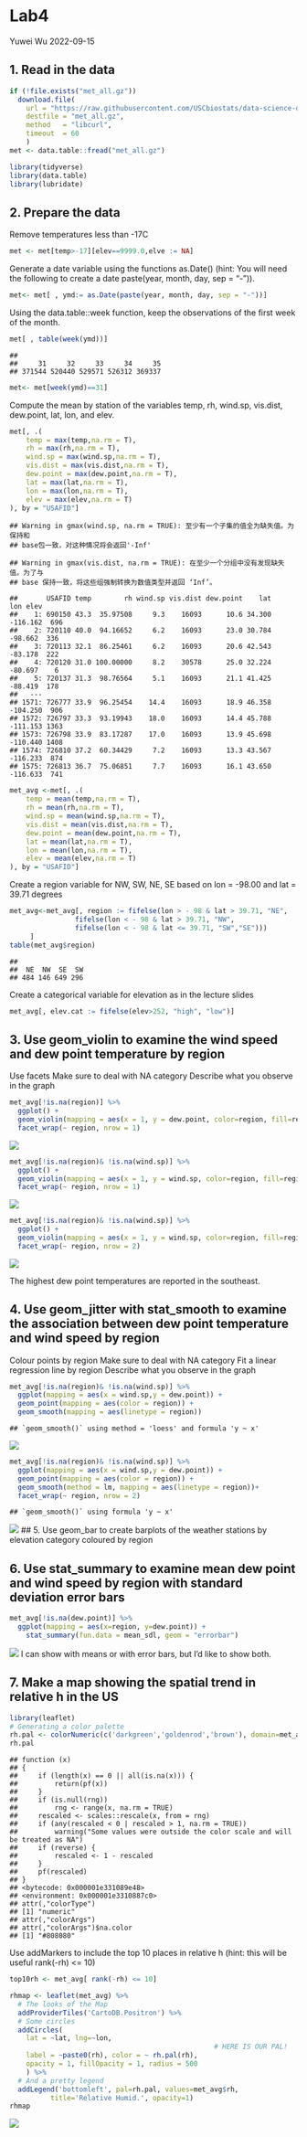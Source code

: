 Lab4
================
Yuwei Wu
2022-09-15

## 1. Read in the data

``` r
if (!file.exists("met_all.gz"))
  download.file(
    url = "https://raw.githubusercontent.com/USCbiostats/data-science-data/master/02_met/met_all.gz",
    destfile = "met_all.gz",
    method   = "libcurl",
    timeout  = 60
    )
met <- data.table::fread("met_all.gz")

library(tidyverse)
library(data.table)
library(lubridate)
```

## 2. Prepare the data

Remove temperatures less than -17C

``` r
met <- met[temp>-17][elev==9999.0,elve := NA]
```

Generate a date variable using the functions as.Date() (hint: You will
need the following to create a date paste(year, month, day, sep = “-”)).

``` r
met<- met[ , ymd:= as.Date(paste(year, month, day, sep = "-"))]
```

Using the data.table::week function, keep the observations of the first
week of the month.

``` r
met[ , table(week(ymd))]
```

    ## 
    ##     31     32     33     34     35 
    ## 371544 520440 529571 526312 369337

``` r
met<- met[week(ymd)==31]
```

Compute the mean by station of the variables temp, rh, wind.sp,
vis.dist, dew.point, lat, lon, and elev.

``` r
met[, .(
    temp = max(temp,na.rm = T),
    rh = max(rh,na.rm = T),
    wind.sp = max(wind.sp,na.rm = T),
    vis.dist = max(vis.dist,na.rm = T),
    dew.point = max(dew.point,na.rm = T),
    lat = max(lat,na.rm = T),
    lon = max(lon,na.rm = T),
    elev = max(elev,na.rm = T)
), by = "USAFID"]
```

    ## Warning in gmax(wind.sp, na.rm = TRUE): 至少有一个子集的值全为缺失值。为保持和
    ## base包一致，对这种情况将会返回'-Inf'

    ## Warning in gmax(vis.dist, na.rm = TRUE): 在至少一个分组中没有发现缺失值。为了与
    ## base 保持一致，将这些组强制转换为数值类型并返回 ‘Inf’。

    ##       USAFID temp        rh wind.sp vis.dist dew.point    lat      lon elev
    ##    1: 690150 43.3  35.97508     9.3    16093      10.6 34.300 -116.162  696
    ##    2: 720110 40.0  94.16652     6.2    16093      23.0 30.784  -98.662  336
    ##    3: 720113 32.1  86.25461     6.2    16093      20.6 42.543  -83.178  222
    ##    4: 720120 31.0 100.00000     8.2    30578      25.0 32.224  -80.697    6
    ##    5: 720137 31.3  98.76564     5.1    16093      21.1 41.425  -88.419  178
    ##   ---                                                                      
    ## 1571: 726777 33.9  96.25454    14.4    16093      18.9 46.358 -104.250  906
    ## 1572: 726797 33.3  93.19943    18.0    16093      14.4 45.788 -111.153 1363
    ## 1573: 726798 33.9  83.17287    17.0    16093      13.9 45.698 -110.440 1408
    ## 1574: 726810 37.2  60.34429     7.2    16093      13.3 43.567 -116.233  874
    ## 1575: 726813 36.7  75.06851     7.7    16093      16.1 43.650 -116.633  741

``` r
met_avg <-met[, .(
    temp = mean(temp,na.rm = T),
    rh = mean(rh,na.rm = T),
    wind.sp = mean(wind.sp,na.rm = T),
    vis.dist = mean(vis.dist,na.rm = T),
    dew.point = mean(dew.point,na.rm = T),
    lat = mean(lat,na.rm = T),
    lon = mean(lon,na.rm = T),
    elev = mean(elev,na.rm = T)
), by = "USAFID"]
```

Create a region variable for NW, SW, NE, SE based on lon = -98.00 and
lat = 39.71 degrees

``` r
met_avg<-met_avg[, region := fifelse(lon > - 98 & lat > 39.71, "NE",
                fifelse(lon < - 98 & lat > 39.71, "NW",
                fifelse(lon < - 98 & lat <= 39.71, "SW","SE")))
     ]
table(met_avg$region)
```

    ## 
    ##  NE  NW  SE  SW 
    ## 484 146 649 296

Create a categorical variable for elevation as in the lecture slides

``` r
met_avg[, elev.cat := fifelse(elev>252, "high", "low")]
```

## 3. Use geom_violin to examine the wind speed and dew point temperature by region

Use facets Make sure to deal with NA category Describe what you observe
in the graph

``` r
met_avg[!is.na(region)] %>% 
  ggplot() + 
  geom_violin(mapping = aes(x = 1, y = dew.point, color=region, fill=region)) + 
  facet_wrap(~ region, nrow = 1)
```

![](Lab4_files/figure-gfm/unnamed-chunk-7-1.png)<!-- -->

``` r
met_avg[!is.na(region)& !is.na(wind.sp)] %>% 
  ggplot() + 
  geom_violin(mapping = aes(x = 1, y = wind.sp, color=region, fill=region)) + 
  facet_wrap(~ region, nrow = 1)
```

![](Lab4_files/figure-gfm/unnamed-chunk-8-1.png)<!-- -->

``` r
met_avg[!is.na(region)& !is.na(wind.sp)] %>% 
  ggplot() + 
  geom_violin(mapping = aes(x = 1, y = wind.sp, color=region, fill=region)) + 
  facet_wrap(~ region, nrow = 2)
```

![](Lab4_files/figure-gfm/unnamed-chunk-9-1.png)<!-- -->

The highest dew point temperatures are reported in the southeast.

## 4. Use geom_jitter with stat_smooth to examine the association between dew point temperature and wind speed by region

Colour points by region Make sure to deal with NA category Fit a linear
regression line by region Describe what you observe in the graph

``` r
met_avg[!is.na(region)& !is.na(wind.sp)] %>% 
  ggplot(mapping = aes(x = wind.sp,y = dew.point)) + 
  geom_point(mapping = aes(color = region)) + 
  geom_smooth(mapping = aes(linetype = region))
```

    ## `geom_smooth()` using method = 'loess' and formula 'y ~ x'

![](Lab4_files/figure-gfm/unnamed-chunk-10-1.png)<!-- -->

``` r
met_avg[!is.na(region)& !is.na(wind.sp)] %>% 
  ggplot(mapping = aes(x = wind.sp,y = dew.point)) + 
  geom_point(mapping = aes(color = region)) + 
  geom_smooth(method = lm, mapping = aes(linetype = region))+
  facet_wrap(~ region, nrow = 2)
```

    ## `geom_smooth()` using formula 'y ~ x'

![](Lab4_files/figure-gfm/unnamed-chunk-11-1.png)<!-- --> \## 5. Use
geom_bar to create barplots of the weather stations by elevation
category coloured by region

## 6. Use stat_summary to examine mean dew point and wind speed by region with standard deviation error bars

``` r
met_avg[!is.na(dew.point)] %>%
  ggplot(mapping = aes(x=region, y=dew.point)) + 
    stat_summary(fun.data = mean_sdl, geom = "errorbar")
```

![](Lab4_files/figure-gfm/unnamed-chunk-13-1.png)<!-- --> I can show
with means or with error bars, but I’d like to show both.

## 7. Make a map showing the spatial trend in relative h in the US

``` r
library(leaflet)
# Generating a color palette
rh.pal <- colorNumeric(c('darkgreen','goldenrod','brown'), domain=met_avg$rh)
rh.pal
```

    ## function (x) 
    ## {
    ##     if (length(x) == 0 || all(is.na(x))) {
    ##         return(pf(x))
    ##     }
    ##     if (is.null(rng)) 
    ##         rng <- range(x, na.rm = TRUE)
    ##     rescaled <- scales::rescale(x, from = rng)
    ##     if (any(rescaled < 0 | rescaled > 1, na.rm = TRUE)) 
    ##         warning("Some values were outside the color scale and will be treated as NA")
    ##     if (reverse) {
    ##         rescaled <- 1 - rescaled
    ##     }
    ##     pf(rescaled)
    ## }
    ## <bytecode: 0x000001e331089e48>
    ## <environment: 0x000001e3310887c0>
    ## attr(,"colorType")
    ## [1] "numeric"
    ## attr(,"colorArgs")
    ## attr(,"colorArgs")$na.color
    ## [1] "#808080"

Use addMarkers to include the top 10 places in relative h (hint: this
will be useful rank(-rh) \<= 10)

``` r
top10rh <- met_avg[ rank(-rh) <= 10]
```

``` r
rhmap <- leaflet(met_avg) %>% 
  # The looks of the Map
  addProviderTiles('CartoDB.Positron') %>% 
  # Some circles
  addCircles(
    lat = ~lat, lng=~lon,
                                                  # HERE IS OUR PAL!
    label = ~paste0(rh), color = ~ rh.pal(rh),
    opacity = 1, fillOpacity = 1, radius = 500
    ) %>%
  # And a pretty legend
  addLegend('bottomleft', pal=rh.pal, values=met_avg$rh,
          title='Relative Humid.', opacity=1)
rhmap
```

![](Lab4_files/figure-gfm/unnamed-chunk-16-1.png)<!-- -->
